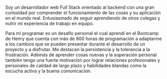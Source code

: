 Soy un desarrollador web Full Stack orientado al backend con una gran curiosidad por comprender el funcionamiento de las cosas y su aplicación en el mundo real.
Entusiasmado de seguir aprendiendo de otros colegas y nutrir mí experiencia de trabajo en equipo.

Para mí programar es un desafío personal el cual aprendí en el Bootcamp de Henry que cuenta con más de 800 horas de programación a adaptarme a los cambios que se pueden presentar durante el desarrollo de un proyecto y a disfrutar. Me destacan la persistencia y la tolerancia a la frustración. Además de aprender cosas nuevas y la superación personal también tengo una fuerte motivación por lograr relaciones profesionales y personales de calidad de largo plazo y habilidades blandas como la escucha activa y la buena comunicación.

<!--
**ARDelvalle1/ARDelvalle1** is a ✨ _special_ ✨ repository because its `README.md` (this file) appears on your GitHub profile.

Here are some ideas to get you started:

- 🔭 I’m currently working on ...
- 🌱 I’m currently learning ...
- 👯 I’m looking to collaborate on ...
- 🤔 I’m looking for help with ...
- 💬 Ask me about ...
- 📫 How to reach me: ...
- 😄 Pronouns: ...
- ⚡ Fun fact: ...
-->
